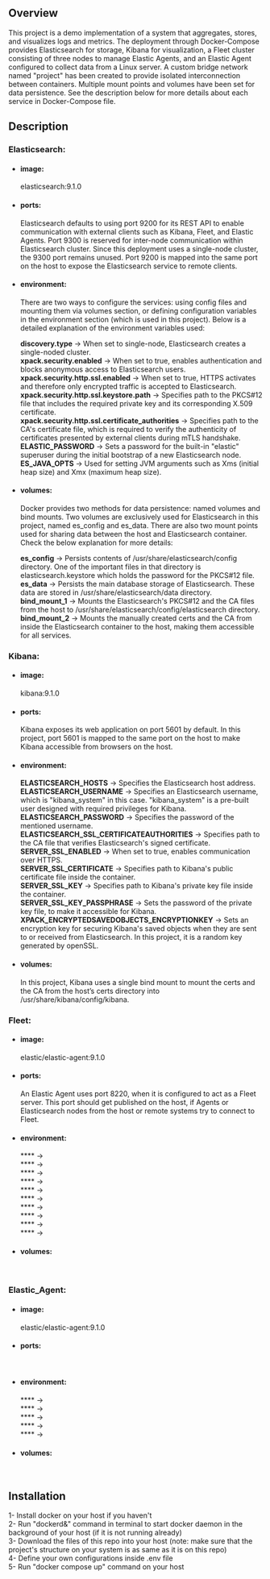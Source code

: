 ## Overview
This project is a demo implementation of a system that aggregates, stores, and visualizes logs and metrics. The deployment through Docker-Compose provides Elasticsearch for storage, Kibana for visualization, a Fleet cluster consisting of three nodes to manage Elastic Agents, and an Elastic Agent configured to collect data from a Linux server. A custom bridge network named "project" has been created to provide isolated interconnection between containers. Multiple mount points and volumes have been set for data persistence. See the description below for more details about each service in Docker-Compose file.

## Description
### **Elasticsearch**:<br>
- #### image:
  elasticsearch:9.1.0<br>
- #### ports:
  Elasticsearch defaults to using port 9200 for its REST API to enable communication with external clients such as Kibana, Fleet, and Elastic Agents. Port 9300 is reserved for inter-node communication within Elasticsearch cluster. Since this deployment uses a single-node cluster, the 9300 port remains unused. Port 9200 is mapped into the same port on the host to expose the Elasticsearch service to remote clients.<br>
- #### environment:
  There are two ways to configure the services: using config files and mounting them via volumes section, or defining configuration variables in the environment section (which is used in this project). Below is a detailed explanation of the environment variables used:<br>
  
  **discovery.type** -> When set to single-node, Elasticsearch creates a single-noded cluster.<br>
  **xpack.security.enabled** -> When set to true, enables authentication and blocks anonymous access to Elasticsearch users.<br>
  **xpack.security.http.ssl.enabled** -> When set to true, HTTPS activates and therefore only encrypted traffic is accepted to Elasticsearch.<br>
  **xpack.security.http.ssl.keystore.path** -> Specifies path to the PKCS#12 file that includes the required private key and its corresponding X.509 certificate.<br>
  **xpack.security.http.ssl.certificate_authorities** -> Specifies path to the CA's certificate file, which is required to verify the authenticity of certificates presented by external clients during mTLS handshake.<br>
  **ELASTIC_PASSWORD** -> Sets a password for the built-in "elastic" superuser during the initial bootstrap of a new Elasticsearch node.<br>
  **ES_JAVA_OPTS** -> Used for setting JVM arguments such as Xms (initial heap size) and Xmx (maximum heap size).<br>
- #### volumes:
  Docker provides two methods for data persistence: named volumes and bind mounts. Two volumes are exclusively used for Elasticsearch in this project, named es_config and es_data. There are also two mount points used for sharing data between the host and Elasticsearch container. Check the below explanation for more details:<br>
  
  **es_config** -> Persists contents of /usr/share/elasticsearch/config directory. One of the important files in that directory is elasticsearch.keystore which holds the password for the PKCS#12 file.<br>
  **es_data** -> Persists the main database storage of Elasticsearch. These data are stored in /usr/share/elasticsearch/data directory.<br>
  **bind_mount_1** -> Mounts the Elasticsearch's PKCS#12 and the CA files from the host to /usr/share/elasticsearch/config/elasticsearch directory.<br>
  **bind_mount_2** -> Mounts the manually created certs and the CA from inside the Elasticsearch container to the host, making them accessible for all services.<br>


### **Kibana**:<br>
- #### image:
  kibana:9.1.0<br>
- #### ports:
  Kibana exposes its web application on port 5601 by default. In this project, port 5601 is mapped to the same port on the host to make Kibana accessible from browsers on the host.<br>
- #### environment:
  **ELASTICSEARCH_HOSTS** -> Specifies the Elasticsearch host address.<br>
  **ELASTICSEARCH_USERNAME** -> Specifies an Elasticsearch username, which is "kibana_system" in this case. "kibana_system" is a pre-built user designed with required privileges for Kibana.<br>
  **ELASTICSEARCH_PASSWORD** -> Specifies the password of the mentioned username.<br>
  **ELASTICSEARCH_SSL_CERTIFICATEAUTHORITIES** -> Specifies path to the CA file that verifies Elasticsearch's signed certificate.<br>
  **SERVER_SSL_ENABLED** -> When set to true, enables communication over HTTPS.<br>
  **SERVER_SSL_CERTIFICATE** -> Specifies path to Kibana's public certificate file inside the container.<br>
  **SERVER_SSL_KEY** -> Specifies path to Kibana's private key file inside the container.<br> 
  **SERVER_SSL_KEY_PASSPHRASE** -> Sets the password of the private key file, to make it accessible for Kibana.<br>
  **XPACK_ENCRYPTEDSAVEDOBJECTS_ENCRYPTIONKEY** -> Sets an encryption key for securing Kibana's saved objects when they are sent to or received from Elasticsearch. In this project, it is a random key generated by openSSL.<br>
  
- #### volumes:
  In this project, Kibana uses a single bind mount to mount the certs and the CA from the host’s certs directory into /usr/share/kibana/config/kibana.<br>


### **Fleet**:<br>
- #### image:
  elastic/elastic-agent:9.1.0<br>
- #### ports:
  An Elastic Agent uses port 8220, when it is configured to act as a Fleet server. This port should get published on the host, if Agents or Elasticsearch nodes from the host or remote systems try to connect to Fleet.<br>
- #### environment:
  **** -> <br>
  **** -> <br>
  **** -> <br>
  **** -> <br>
  **** -> <br>
  **** -> <br>
  **** -> <br>
  **** -> <br>
  **** -> <br>
  **** -> <br>
- #### volumes:
  <br>


### **Elastic_Agent**:<br>
- #### image:
  elastic/elastic-agent:9.1.0<br>
- #### ports:
  <br>
- #### environment:
  **** -> <br>
  **** -> <br>
  **** -> <br>
  **** -> <br>
  **** -> <br>
- #### volumes:
  <br>

## Installation
1- Install docker on your host if you haven't<br>
2- Run "dockerd&" command in terminal to start docker daemon in the background of your host (if it is not running already)<br>
3- Download the files of this repo into your host (note: make sure that the project's structure on your system is as same as it is on this repo)<br>
4- Define your own configurations inside .env file<br>
5- Run "docker compose up" command on your host<br>
